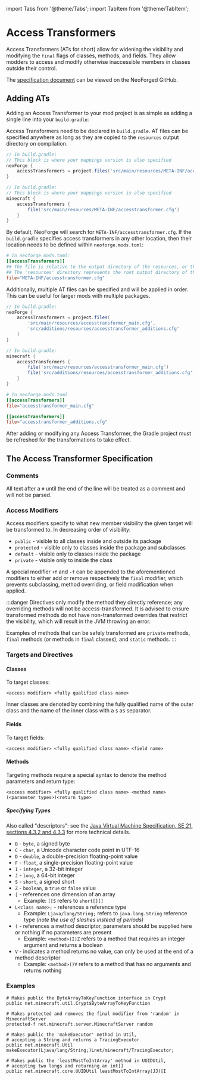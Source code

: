 import Tabs from '@theme/Tabs';
import TabItem from '@theme/TabItem';

# Access Transformers

Access Transformers (ATs for short) allow for widening the visibility and modifying the `final` flags of classes, methods, and fields. They allow modders to access and modify otherwise inaccessible members in classes outside their control.

The [specification document][specs] can be viewed on the NeoForged GitHub.

## Adding ATs

Adding an Access Transformer to your mod project is as simple as adding a single line into your `build.gradle`:

Access Transformers need to be declared in `build.gradle`. AT files can be specified anywhere as long as they are copied to the `resources` output directory on compilation.

<Tabs groupId="build-system">
<TabItem value="moddevgradle" label="ModDevGradle" default>

```gradle
// In build.gradle:
// This block is where your mappings version is also specified
neoForge {
    accessTransformers = project.files('src/main/resources/META-INF/accesstransformer.cfg')
}
```

</TabItem>
<TabItem value="neogradle" label="NeoGradle">

```gradle
// In build.gradle:
// This block is where your mappings version is also specified
minecraft {
    accessTransformers {
        file('src/main/resources/META-INF/accesstransformer.cfg')
    }
}
```

</TabItem>
</Tabs>

By default, NeoForge will search for `META-INF/accesstransformer.cfg`. If the `build.gradle` specifies access transformers in any other location, then their location needs to be defined within `neoforge.mods.toml`:

```toml
# In neoforge.mods.toml:
[[accessTransformers]]
## The file is relative to the output directory of the resources, or the root path inside the jar when compiled
## The 'resources' directory represents the root output directory of the resources
file="META-INF/accesstransformer.cfg"
```

Additionally, multiple AT files can be specified and will be applied in order. This can be useful for larger mods with multiple packages.

<Tabs groupId="build-system">
<TabItem value="moddevgradle" label="ModDevGradle" default>

```gradle
// In build.gradle:
neoForge {
    accessTransformers = project.files(
        'src/main/resources/accesstransformer_main.cfg',
        'src/additions/resources/accesstransformer_additions.cfg'
    )
}
```

</TabItem>
<TabItem value="neogradle" label="NeoGradle">

```gradle
// In build.gradle:
minecraft {
    accessTransformers {
        file('src/main/resources/accesstransformer_main.cfg')
        file('src/additions/resources/accesstransformer_additions.cfg')
    }
}
```

</TabItem>
</Tabs>

```toml
# In neoforge.mods.toml
[[accessTransformers]]
file="accesstransformer_main.cfg"

[[accessTransformers]]
file="accesstransformer_additions.cfg"
```

After adding or modifying any Access Transformer, the Gradle project must be refreshed for the transformations to take effect.

## The Access Transformer Specification

### Comments

All text after a `#` until the end of the line will be treated as a comment and will not be parsed.

### Access Modifiers

Access modifiers specify to what new member visibility the given target will be transformed to. In decreasing order of visibility:

- `public` - visible to all classes inside and outside its package
- `protected` - visible only to classes inside the package and subclasses
- `default` - visible only to classes inside the package
- `private` - visible only to inside the class

A special modifier `+f` and `-f` can be appended to the aforementioned modifiers to either add or remove respectively the `final` modifier, which prevents subclassing, method overriding, or field modification when applied.

:::danger
Directives only modify the method they directly reference; any overriding methods will not be access-transformed. It is advised to ensure transformed methods do not have non-transformed overrides that restrict the visibility, which will result in the JVM throwing an error.

Examples of methods that can be safely transformed are `private` methods, `final` methods (or methods in `final` classes), and `static` methods.
:::

### Targets and Directives

#### Classes

To target classes:

```
<access modifier> <fully qualified class name>
```

Inner classes are denoted by combining the fully qualified name of the outer class and the name of the inner class with a `$` as separator.

#### Fields

To target fields:

```
<access modifier> <fully qualified class name> <field name>
```

#### Methods

Targeting methods require a special syntax to denote the method parameters and return type:

```
<access modifier> <fully qualified class name> <method name>(<parameter types>)<return type>
```

##### Specifying Types

Also called "descriptors": see the [Java Virtual Machine Specification, SE 21, sections 4.3.2 and 4.3.3][jvmdescriptors] for more technical details.

- `B` - `byte`, a signed byte
- `C` - `char`, a Unicode character code point in UTF-16
- `D` - `double`, a double-precision floating-point value
- `F` - `float`, a single-precision floating-point value
- `I` - `integer`, a 32-bit integer
- `J` - `long`, a 64-bit integer
- `S` - `short`, a signed short
- `Z` - `boolean`, a `true` or `false` value
- `[` - references one dimension of an array
    - Example: `[[S` refers to `short[][]`
- `L<class name>;` - references a reference type
    - Example: `Ljava/lang/String;` refers to `java.lang.String` reference type _(note the use of slashes instead of periods)_
- `(` - references a method descriptor, parameters should be supplied here or nothing if no parameters are present
    - Example: `<method>(I)Z` refers to a method that requires an integer argument and returns a boolean
- `V` - indicates a method returns no value, can only be used at the end of a method descriptor
    - Example: `<method>()V` refers to a method that has no arguments and returns nothing

### Examples

```
# Makes public the ByteArrayToKeyFunction interface in Crypt
public net.minecraft.util.Crypt$ByteArrayToKeyFunction

# Makes protected and removes the final modifier from 'random' in MinecraftServer
protected-f net.minecraft.server.MinecraftServer random

# Makes public the 'makeExecutor' method in Util,
# accepting a String and returns a TracingExecutor
public net.minecraft.Util makeExecutor(Ljava/lang/String;)Lnet/minecraft/TracingExecutor;

# Makes public the 'leastMostToIntArray' method in UUIDUtil,
# accepting two longs and returning an int[]
public net.minecraft.core.UUIDUtil leastMostToIntArray(JJ)[I
```

[specs]: https://github.com/NeoForged/AccessTransformers/blob/main/FMLAT.md
[jvmdescriptors]: https://docs.oracle.com/javase/specs/jvms/se21/html/jvms-4.html#jvms-4.3.2
